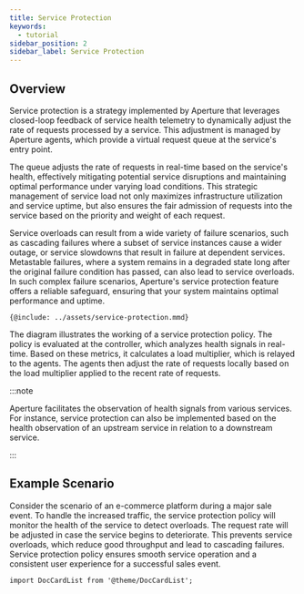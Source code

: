```yaml
---
title: Service Protection
keywords:
  - tutorial
sidebar_position: 2
sidebar_label: Service Protection
---
```


## Overview

Service protection is a strategy implemented by Aperture that leverages
closed-loop feedback of service health telemetry to dynamically adjust the rate
of requests processed by a service. This adjustment is managed by Aperture
agents, which provide a virtual request queue at the service's entry point.

The queue adjusts the rate of requests in real-time based on the service's
health, effectively mitigating potential service disruptions and maintaining
optimal performance under varying load conditions. This strategic management of
service load not only maximizes infrastructure utilization and service uptime,
but also ensures the fair admission of requests into the service based on the
priority and weight of each request.

Service overloads can result from a wide variety of failure scenarios, such as
cascading failures where a subset of service instances cause a wider outage, or
service slowdowns that result in failure at dependent services. Metastable
failures, where a system remains in a degraded state long after the original
failure condition has passed, can also lead to service overloads. In such
complex failure scenarios, Aperture's service protection feature offers a
reliable safeguard, ensuring that your system maintains optimal performance and
uptime.

<Zoom>

```mermaid
{@include: ../assets/service-protection.mmd}
```

</Zoom>

The diagram illustrates the working of a service protection policy. The policy
is evaluated at the controller, which analyzes health signals in real-time.
Based on these metrics, it calculates a load multiplier, which is relayed to the
agents. The agents then adjust the rate of requests locally based on the load
multiplier applied to the recent rate of requests.

:::note

Aperture facilitates the observation of health signals from various services.
For instance, service protection can also be implemented based on the health
observation of an upstream service in relation to a downstream service.

:::

## Example Scenario

Consider the scenario of an e-commerce platform during a major sale event. To
handle the increased traffic, the service protection policy will monitor the
health of the service to detect overloads. The request rate will be adjusted in
case the service begins to deteriorate. This prevents service overloads, which
reduce good throughput and lead to cascading failures. Service protection policy
ensures smooth service operation and a consistent user experience for a
successful sales event.

```mdx-code-block
import DocCardList from '@theme/DocCardList';
```

<DocCardList />
